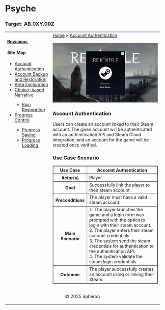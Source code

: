 # Psyche

### Target: AB.0XY.00Z

<table>
    <tr>
        <td valign = "top">
            <h4><a href="../README.md">Revisions</a></h4>
            <h4>Site Map</h4>
            <ul>
                <li><a href="account-authentication.md">Account Authentication</a></li>
                <li><a href="account-backup-and-restoration.md">Account Backup and Restoration</a></li>
                <li><a href="area-exploration.md">Area Exploration</a></li>
                <li><a href="choice-based-narrative.md">Choice-based Narrative</a></li>
                <ul>
                    <li><a href="ruin-restoration.md">Ruin Restoration</a></li>
                </ul>
                <li><a href="progress-control.md">Progress Control</a></li>
                <ul>
                    <li><a href="progress-saving.md">Progress Saving</a></li>
                    <li><a href="progress-loading.md">Progress Loading</a></li>
                </ul>
            </ul>
            <br>
        </td>
        <td valign ="top">   
           <a href="https://github.com/Jhanez27/psyche">Home</a> &gt; <a href="https://github.com/Jhanez27/psyche/blob/main/docs/account-authentication.md">Account Authentication</a>
           <br> <br>
          <img src="images/account-authentication.png">
          <h3>Account Authentication</h3>
        <span>Users can create an account linked to their Steam account. The given account will be authenticated with an authentication API and Steam Cloud integration, and an account for the game will be created once verified.
        <h3>Use Case Scenario</h3>
        <table border="1">
        <tr>
            <th>Use Case</th>
            <th>Account Authentication</th>
        </tr>
        <tr>
            <th>Actor(s)</th>
            <td>Player</td>
        </tr>
        <tr>
            <th>Goal</th>
            <td>Successfully link the player to their steam account</td>
        </tr>
        <tr>
            <th>Preconditions</th>
            <td>The player must have a valid steam account.</td>
        </tr>
        <tr>
            <th>Main Scenario</th>
            <td>
                1. The player launches the game and a login form was prompted with the option to login with their steam account.<br>
                2. The player enters their steam account credentials.<br>
                3. The system send the steam credentials for authentication to the authentication API.<br>
                4. The system validate the steam login credentials.<br>
            </td>
        </tr>
        <tr>
            <th>Outcome</th>
            <td><span>The player successfully creates an account using or linking their Steam. </span></td>
        </tr>
    </table>
       </span>
        </td>
    </tr>
    <tr>
        <td colspan="2"><p align="center">© 2025 Spheron</p>
</td>
    </tr>
</table>
